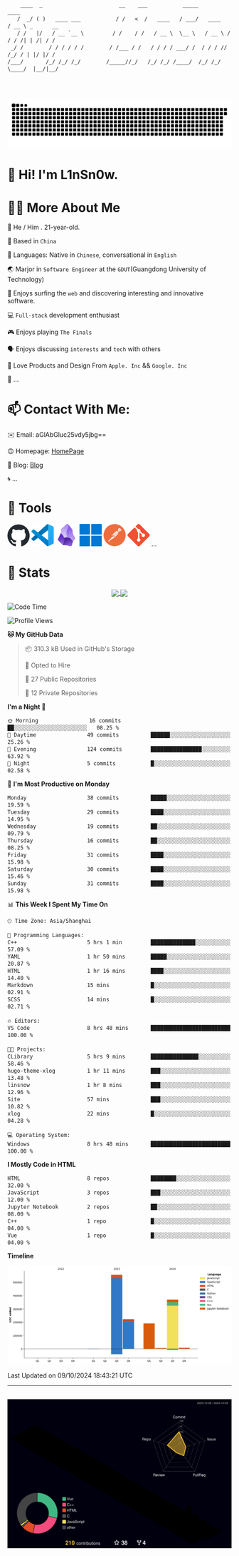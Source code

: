 ```

    ____  _                        __    ___           _____           ____           
   /  _/ ( )   ____ ___           / /   <  /   ____   / ___/   ____   / __ \ _      __
   / /   |/   / __ `__ \         / /    / /   / __ \  \__ \   / __ \ / / / /| | /| / /
 _/ /        / / / / / /        / /___ / /   / / / / ___/ /  / / / // /_/ / | |/ |/ / 
/___/       /_/ /_/ /_/        /_____//_/   /_/ /_/ /____/  /_/ /_/ \____/  |__/|__/  
                                                                                      
                                          

```
##
![](https://raw.githubusercontent.com/lin-snow/lin-snow/output/github-contribution-grid-snake-dark.svg)

# 👋 Hi! I'm L1nSn0w.

# 👨‍💻 More About Me

🤠 He / Him . 21-year-old.

🎈 Based in `China`
  
🤔 Languages: Native in `Chinese`, conversational in `English`

🌏 Marjor in `Software Engineer` at the `GDUT`(Guangdong University of Technology)

🛟 Enjoys surfing the `web` and discovering interesting and innovative software.

💻 `Full-stack` development enthusiast

🎮 Enjoys playing `The Finals`

🗣️ Enjoys discussing `interests` and `tech` with others

👾 Love Products and Design From `Apple. Inc` && `Google. Inc`  

🤪 ...

# 📫 Contact With Me:

✉️ Email: aGlAbGluc25vdy5jbg==

🙃 Homepage: [HomePage](https://linsnow.cn)

📝 Blog: [Blog](https://blog.linsnow.cn)

🌀 ...

# 🔮 Tools

<img src="./icons/github-mark.svg" width="50"  alt="Github"> <img src="./icons/vscode.svg" width="50" alt="VScode"> <img src="./icons/obsidian-logo-gradient.svg" width="50" alt="Obsidian"> <img src="./icons/Windows_logo_-_2021.svg.png" width="50" alt="Windows 11"> <img src="./icons/postman-icon.png" width="50" alt="POSTMAN"> <img src="./icons/Git-Icon-1788C.png" width="50" alt="Git"> ...

# 🍟 Stats

<div style="text-align: center;">
    <a href="https://github.com/lin-snow">
        <img align="center" src="https://githubstat.linsnow.cn/api/top-langs/?username=lin-snow&layout=compact" />
    </a>
    <a href="https://github.com/lin-snow">
        <img align="center" src="https://githubstat.linsnow.cn/api?username=lin-snow&count_private=true&show_icons=true&theme=ambient_gradient" />
    </a>
</div>

<!--START_SECTION:waka-->
![Code Time](http://img.shields.io/badge/Code%20Time-97%20hrs%2044%20mins-blue)

![Profile Views](http://img.shields.io/badge/Profile%20Views-0-blue)

**🐱 My GitHub Data** 

> 📦 310.3 kB Used in GitHub's Storage 
 > 
> 💼 Opted to Hire
 > 
> 📜 27 Public Repositories 
 > 
> 🔑 12 Private Repositories 
 > 
**I'm a Night 🦉** 

```text
🌞 Morning                16 commits          ██░░░░░░░░░░░░░░░░░░░░░░░   08.25 % 
🌆 Daytime                49 commits          ██████░░░░░░░░░░░░░░░░░░░   25.26 % 
🌃 Evening                124 commits         ████████████████░░░░░░░░░   63.92 % 
🌙 Night                  5 commits           █░░░░░░░░░░░░░░░░░░░░░░░░   02.58 % 
```
📅 **I'm Most Productive on Monday** 

```text
Monday                   38 commits          █████░░░░░░░░░░░░░░░░░░░░   19.59 % 
Tuesday                  29 commits          ████░░░░░░░░░░░░░░░░░░░░░   14.95 % 
Wednesday                19 commits          ██░░░░░░░░░░░░░░░░░░░░░░░   09.79 % 
Thursday                 16 commits          ██░░░░░░░░░░░░░░░░░░░░░░░   08.25 % 
Friday                   31 commits          ████░░░░░░░░░░░░░░░░░░░░░   15.98 % 
Saturday                 30 commits          ████░░░░░░░░░░░░░░░░░░░░░   15.46 % 
Sunday                   31 commits          ████░░░░░░░░░░░░░░░░░░░░░   15.98 % 
```


📊 **This Week I Spent My Time On** 

```text
🕑︎ Time Zone: Asia/Shanghai

💬 Programming Languages: 
C++                      5 hrs 1 min         ██████████████░░░░░░░░░░░   57.09 % 
YAML                     1 hr 50 mins        █████░░░░░░░░░░░░░░░░░░░░   20.87 % 
HTML                     1 hr 16 mins        ████░░░░░░░░░░░░░░░░░░░░░   14.40 % 
Markdown                 15 mins             █░░░░░░░░░░░░░░░░░░░░░░░░   02.91 % 
SCSS                     14 mins             █░░░░░░░░░░░░░░░░░░░░░░░░   02.71 % 

🔥 Editors: 
VS Code                  8 hrs 48 mins       █████████████████████████   100.00 % 

🐱‍💻 Projects: 
CLibrary                 5 hrs 9 mins        ███████████████░░░░░░░░░░   58.46 % 
hugo-theme-xlog          1 hr 11 mins        ███░░░░░░░░░░░░░░░░░░░░░░   13.48 % 
linsnow                  1 hr 8 mins         ███░░░░░░░░░░░░░░░░░░░░░░   12.96 % 
Site                     57 mins             ███░░░░░░░░░░░░░░░░░░░░░░   10.82 % 
xlog                     22 mins             █░░░░░░░░░░░░░░░░░░░░░░░░   04.28 % 

💻 Operating System: 
Windows                  8 hrs 48 mins       █████████████████████████   100.00 % 
```

**I Mostly Code in HTML** 

```text
HTML                     8 repos             ████████░░░░░░░░░░░░░░░░░   32.00 % 
JavaScript               3 repos             ███░░░░░░░░░░░░░░░░░░░░░░   12.00 % 
Jupyter Notebook         2 repos             ██░░░░░░░░░░░░░░░░░░░░░░░   08.00 % 
C++                      1 repo              █░░░░░░░░░░░░░░░░░░░░░░░░   04.00 % 
Vue                      1 repo              █░░░░░░░░░░░░░░░░░░░░░░░░   04.00 % 
```



**Timeline**

![Lines of Code chart](https://raw.githubusercontent.com/lin-snow/lin-snow/main/assets/bar_graph.png)


 Last Updated on 09/10/2024 18:43:21 UTC
<!--END_SECTION:waka-->



---
##
![](./profile-3d-contrib/profile-night-rainbow.svg)
